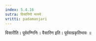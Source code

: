 ```yaml
---
index: 5.4.16
sutra: विसारिणो मत्स्ये
vritti: padamanjari
---
```


 विसारीति। पूर्ववण्णिनिः। वैसारिण इति। पूर्ववत्प्रकृतिभावः ॥